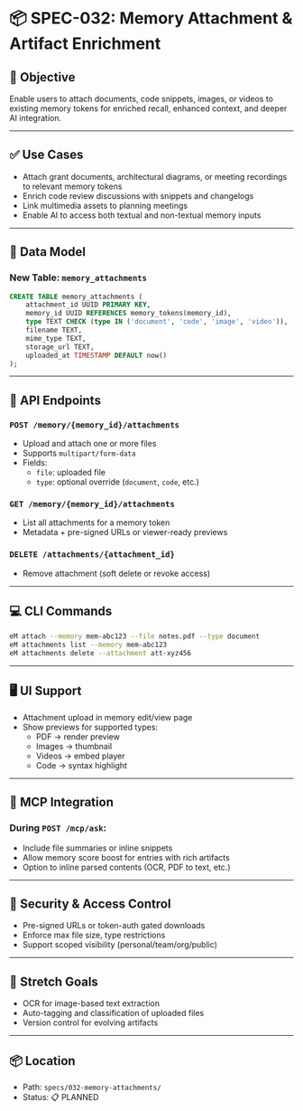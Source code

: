 # 📦 SPEC-032: Memory Attachment & Artifact Enrichment

## 🎯 Objective

Enable users to attach documents, code snippets, images, or videos to existing memory tokens for enriched recall, enhanced context, and deeper AI integration.

---

## ✅ Use Cases

- Attach grant documents, architectural diagrams, or meeting recordings to relevant memory tokens
- Enrich code review discussions with snippets and changelogs
- Link multimedia assets to planning meetings
- Enable AI to access both textual and non-textual memory inputs

---

## 📐 Data Model

### New Table: `memory_attachments`

```sql
CREATE TABLE memory_attachments (
    attachment_id UUID PRIMARY KEY,
    memory_id UUID REFERENCES memory_tokens(memory_id),
    type TEXT CHECK (type IN ('document', 'code', 'image', 'video')),
    filename TEXT,
    mime_type TEXT,
    storage_url TEXT,
    uploaded_at TIMESTAMP DEFAULT now()
);
```

---

## 🔧 API Endpoints

### `POST /memory/{memory_id}/attachments`

- Upload and attach one or more files
- Supports `multipart/form-data`
- Fields:
  - `file`: uploaded file
  - `type`: optional override (`document`, `code`, etc.)

### `GET /memory/{memory_id}/attachments`

- List all attachments for a memory token
- Metadata + pre-signed URLs or viewer-ready previews

### `DELETE /attachments/{attachment_id}`

- Remove attachment (soft delete or revoke access)

---

## 💻 CLI Commands

```bash
eM attach --memory mem-abc123 --file notes.pdf --type document
eM attachments list --memory mem-abc123
eM attachments delete --attachment att-xyz456
```

---

## 🖥️ UI Support

- Attachment upload in memory edit/view page
- Show previews for supported types:
  - PDF → render preview
  - Images → thumbnail
  - Videos → embed player
  - Code → syntax highlight

---

## 🧠 MCP Integration

### During `POST /mcp/ask`:

- Include file summaries or inline snippets
- Allow memory score boost for entries with rich artifacts
- Option to inline parsed contents (OCR, PDF to text, etc.)

---

## 🔐 Security & Access Control

- Pre-signed URLs or token-auth gated downloads
- Enforce max file size, type restrictions
- Support scoped visibility (personal/team/org/public)

---

## 🚀 Stretch Goals

- OCR for image-based text extraction
- Auto-tagging and classification of uploaded files
- Version control for evolving artifacts

---

## 📦 Location

- Path: `specs/032-memory-attachments/`
- Status: 📋 PLANNED